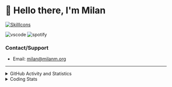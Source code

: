 # 👋 Hello there, I'm Milan
[![SkillIcons](https://skillicons.dev/icons?i=js,ts,nextjs,tailwind,html,go,bash,git,nginx,prisma,kubernetes,docker,linux)](https://skillicons.dev)

![vscode](https://nocache.advaith.workers.dev?url=https://img.shields.io/endpoint?url=https://dev.discordprofiles.me/api/badge/vscode/423203831971708958)
![spotify](https://nocache.advaith.workers.dev/?url=https://img.shields.io/endpoint?url=https://milanm.org/api/spotify/shields&cacheSeconds=10)

### Contact/Support

- Email: [milan@milanm.org](mailto:milan@milanm.org)
 
---
 
<details>
  <summary>GitHub Activity and Statistics</summary>
  <img src="/github-metrics.svg" />
</details>
<details>
  <summary>Coding Stats</summary>
  <!--START_SECTION:waka-->

```txt
TypeScript   6 hrs 35 mins   ███████████████████░░░░░░   75.40 %
JSON         1 hr 31 mins    ████▒░░░░░░░░░░░░░░░░░░░░   17.45 %
Prisma       19 mins         █░░░░░░░░░░░░░░░░░░░░░░░░   03.65 %
Swift        11 mins         ▓░░░░░░░░░░░░░░░░░░░░░░░░   02.16 %
Bash         3 mins          ░░░░░░░░░░░░░░░░░░░░░░░░░   00.58 %
```

<!--END_SECTION:waka-->
</details>
